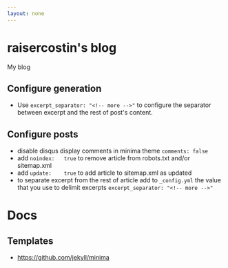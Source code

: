 ```yaml
---
layout: none
---
```

# raisercostin's blog
My blog

## Configure generation
- Use `excerpt_separator: "<!-- more -->"` to configure the separator between excerpt and the rest of post's content.

## Configure posts
- disable disqus display comments in minima theme `comments: false`
- add `noindex:   true` to remove article from robots.txt and/or sitemap.xml
- add `update:    true` to add article to sitemap.xml as updated
- to separate excerpt from the rest of article add to `_config.yml` the value that you use to delimit excerpts
	`excerpt_separator: "<!-- more -->"`

# Docs
## Templates
- https://github.com/jekyll/minima